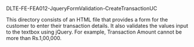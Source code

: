 DLTE-FE-FEA012-JqueryFormValidation-CreateTransactionUC

This directory consists of an HTML file that provides a form for the customer to enter their transaction details.
It also validates the values input to the textbox using jQuery. 
For example, Transaction Amount cannot be more than Rs.1,00,000.
